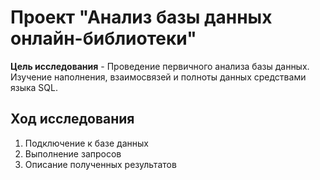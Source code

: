 # Проект "Анализ базы данных онлайн-библиотеки"
   
**Цель исследования** - Проведение первичного анализа базы данных. Изучение наполнения, взаимосвязей и полноты данных средствами языка SQL.
  
## Ход исследования
    
1. Подключение к базе данных
2. Выполнение запросов
3. Описание полученных результатов
